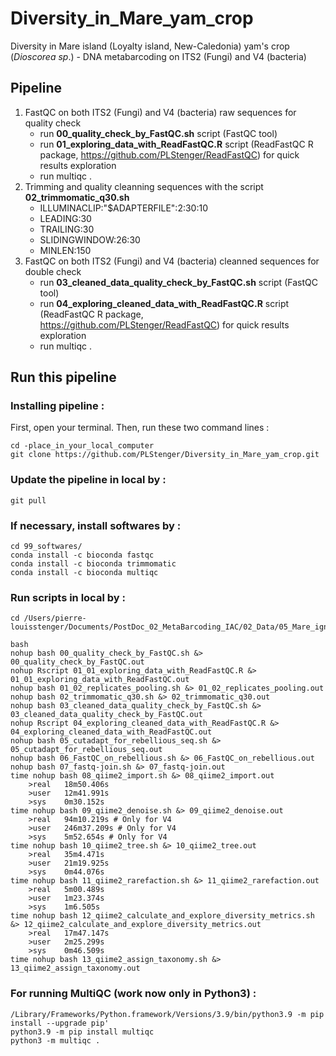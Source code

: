 # Diversity_in_Mare_yam_crop
Diversity in Mare island (Loyalty island, New-Caledonia) yam's crop (*Dioscorea sp*.) - DNA metabarcoding on ITS2 (Fungi) and V4 (bacteria)


## Pipeline

1. FastQC on both ITS2 (Fungi) and V4 (bacteria) raw sequences for quality check
     * run **00_quality_check_by_FastQC.sh** script (FastQC tool)
     * run **01_exploring_data_with_ReadFastQC.R** script (ReadFastQC R package, https://github.com/PLStenger/ReadFastQC) for quick results exploration 
     * run multiqc . 
2. Trimming and quality cleanning sequences with the script **02_trimmomatic_q30.sh**
     * ILLUMINACLIP:"$ADAPTERFILE":2:30:10
     * LEADING:30
     * TRAILING:30
     * SLIDINGWINDOW:26:30
     * MINLEN:150
3. FastQC on both ITS2 (Fungi) and V4 (bacteria) cleanned sequences for double check
     * run **03_cleaned_data_quality_check_by_FastQC.sh** script (FastQC tool)
     * run **04_exploring_cleaned_data_with_ReadFastQC.R** script (ReadFastQC R package, https://github.com/PLStenger/ReadFastQC) for quick results exploration 
     * run multiqc .

## Run this pipeline

### Installing pipeline :

First, open your terminal. Then, run these two command lines :

    cd -place_in_your_local_computer
    git clone https://github.com/PLStenger/Diversity_in_Mare_yam_crop.git

### Update the pipeline in local by :

    git pull
    
### If necessary, install softwares by :   

    cd 99_softwares/
    conda install -c bioconda fastqc
    conda install -c bioconda trimmomatic
    conda install -c bioconda multiqc

### Run scripts in local by :

    cd /Users/pierre-louisstenger/Documents/PostDoc_02_MetaBarcoding_IAC/02_Data/05_Mare_ignames/Diversity_in_Mare_yam_crop
    
    bash
    nohup bash 00_quality_check_by_FastQC.sh &> 00_quality_check_by_FastQC.out
    nohup Rscript 01_01_exploring_data_with_ReadFastQC.R &> 01_01_exploring_data_with_ReadFastQC.out
    nohup bash 01_02_replicates_pooling.sh &> 01_02_replicates_pooling.out
    nohup bash 02_trimmomatic_q30.sh &> 02_trimmomatic_q30.out
    nohup bash 03_cleaned_data_quality_check_by_FastQC.sh &> 03_cleaned_data_quality_check_by_FastQC.out
    nohup Rscript 04_exploring_cleaned_data_with_ReadFastQC.R &> 04_exploring_cleaned_data_with_ReadFastQC.out
    nohup bash 05_cutadapt_for_rebellious_seq.sh &> 05_cutadapt_for_rebellious_seq.out
    nohup bash 06_FastQC_on_rebellious.sh &> 06_FastQC_on_rebellious.out
    nohup bash 07_fastq-join.sh &> 07_fastq-join.out
    time nohup bash 08_qiime2_import.sh &> 08_qiime2_import.out
        >real	18m50.406s
        >user	12m41.991s
        >sys	0m30.152s
    time nohup bash 09_qiime2_denoise.sh &> 09_qiime2_denoise.out
        >real	94m10.219s # Only for V4
        >user	246m37.209s # Only for V4
        >sys	5m52.654s # Only for V4
    time nohup bash 10_qiime2_tree.sh &> 10_qiime2_tree.out
        >real	35m4.471s
        >user	21m19.925s
        >sys	0m44.076s
    time nohup bash 11_qiime2_rarefaction.sh &> 11_qiime2_rarefaction.out
        >real	5m00.489s
        >user	1m23.374s
        >sys	1m6.505s
    time nohup bash 12_qiime2_calculate_and_explore_diversity_metrics.sh &> 12_qiime2_calculate_and_explore_diversity_metrics.out
        >real	17m47.147s
        >user	2m25.299s
        >sys	0m46.509s
    time nohup bash 13_qiime2_assign_taxonomy.sh &> 13_qiime2_assign_taxonomy.out

### For running MultiQC (work now only in Python3) :

    /Library/Frameworks/Python.framework/Versions/3.9/bin/python3.9 -m pip install --upgrade pip' 
    python3.9 -m pip install multiqc
    python3 -m multiqc .
    


